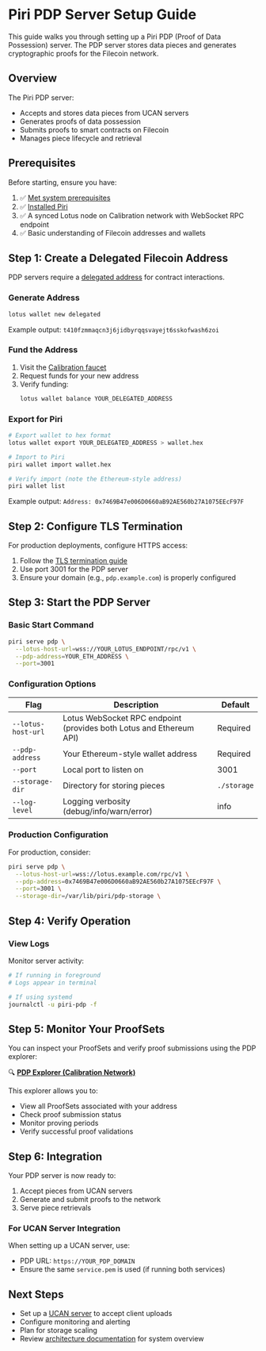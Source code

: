 # Piri PDP Server Setup Guide

This guide walks you through setting up a Piri PDP (Proof of Data Possession) server. The PDP server stores data pieces and generates cryptographic proofs for the Filecoin network.

## Overview

The Piri PDP server:
- Accepts and stores data pieces from UCAN servers
- Generates proofs of data possession
- Submits proofs to smart contracts on Filecoin
- Manages piece lifecycle and retrieval

## Prerequisites

Before starting, ensure you have:

1. ✅ [Met system prerequisites](../common/prerequisites.md)
2. ✅ [Installed Piri](../common/piri-installation.md)
3. ✅ A synced Lotus node on Calibration network with WebSocket RPC endpoint
4. ✅ Basic understanding of Filecoin addresses and wallets

## Step 1: Create a Delegated Filecoin Address

PDP servers require a [delegated address](https://docs.filecoin.io/smart-contracts/filecoin-evm-runtime/address-types#delegated-addresses) for contract interactions.

### Generate Address

```bash
lotus wallet new delegated
```

Example output: `t410fzmmaqcn3j6jidbyrqqsvayejt6sskofwash6zoi`

### Fund the Address

1. Visit the [Calibration faucet](https://faucet.calibnet.chainsafe-fil.io/funds.html)
2. Request funds for your new address
3. Verify funding:
   ```bash
   lotus wallet balance YOUR_DELEGATED_ADDRESS
   ```

### Export for Piri

```bash
# Export wallet to hex format
lotus wallet export YOUR_DELEGATED_ADDRESS > wallet.hex

# Import to Piri
piri wallet import wallet.hex

# Verify import (note the Ethereum-style address)
piri wallet list
```

Example output: `Address: 0x7469B47e006D0660aB92AE560b27A1075EEcF97F`

## Step 2: Configure TLS Termination

For production deployments, configure HTTPS access:

1. Follow the [TLS termination guide](../common/tls-termination.md)
2. Use port 3001 for the PDP server
3. Ensure your domain (e.g., `pdp.example.com`) is properly configured

## Step 3: Start the PDP Server

### Basic Start Command

```bash
piri serve pdp \
  --lotus-host-url=wss://YOUR_LOTUS_ENDPOINT/rpc/v1 \
  --pdp-address=YOUR_ETH_ADDRESS \
  --port=3001
```

### Configuration Options

| Flag | Description | Default |
|------|-------------|---------|
| `--lotus-host-url` | Lotus WebSocket RPC endpoint (provides both Lotus and Ethereum API) | Required |
| `--pdp-address` | Your Ethereum-style wallet address | Required |
| `--port` | Local port to listen on | 3001 |
| `--storage-dir` | Directory for storing pieces | `./storage` |
| `--log-level` | Logging verbosity (debug/info/warn/error) | info |

### Production Configuration

For production, consider:

```bash
piri serve pdp \
  --lotus-host-url=wss://lotus.example.com/rpc/v1 \
  --pdp-address=0x7469B47e006D0660aB92AE560b27A1075EEcF97F \
  --port=3001 \
  --storage-dir=/var/lib/piri/pdp-storage \
```

## Step 4: Verify Operation

### View Logs

Monitor server activity:
```bash
# If running in foreground
# Logs appear in terminal

# If using systemd
journalctl -u piri-pdp -f
```

## Step 5: Monitor Your ProofSets

You can inspect your ProofSets and verify proof submissions using the PDP explorer:

🔍 **[PDP Explorer (Calibration Network)](https://pdpscan.vercel.app/calibration)**

This explorer allows you to:
- View all ProofSets associated with your address
- Check proof submission status
- Monitor proving periods
- Verify successful proof validations

## Step 6: Integration

Your PDP server is now ready to:
1. Accept pieces from UCAN servers
2. Generate and submit proofs to the network
3. Serve piece retrievals

### For UCAN Server Integration

When setting up a UCAN server, use:
- PDP URL: `https://YOUR_PDP_DOMAIN`
- Ensure the same `service.pem` is used (if running both services)

## Next Steps

- Set up a [UCAN server](./ucan-server.md) to accept client uploads
- Configure monitoring and alerting
- Plan for storage scaling
- Review [architecture documentation](../architecture.md) for system overview